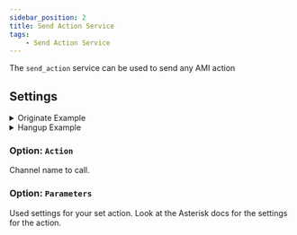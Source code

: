```yaml
---
sidebar_position: 2
title: Send Action Service
tags:
    - Send Action Service
---
```


The `send_action` service can be used to send any AMI action

## Settings

<details>

<summary>Originate Example</summary>

```yaml title="Service options"
service: asterisk.send_action
data:
  action: Originate
  parameters:
    channel: PJSIP/100
    context: default
    exten: "101"
    priority: "1"
    caller_id: Home Assistant
    timeout: 60
```

</details>

<details>

<summary>Hangup Example</summary>

```yaml title="Service options"
service: asterisk.send_action
data:
  action: Hangup
  parameters:
    channel: PJSIP/100
```

</details>

### Option: `Action`
Channel name to call.

### Option: `Parameters`
Used settings for your set action. Look at the Asterisk docs for the settings for the action.
